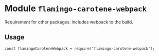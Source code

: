 # Module `flamingo-carotene-webpack`

Requirement for other packages.
Includes webpack to the build.

## Usage

```
const flamingoCaroteneWebpack = require('flamingo-carotene-webpack');


```
